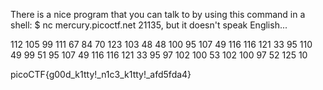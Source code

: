 There is a nice program that you can talk to by using this command in a shell: $ nc mercury.picoctf.net 21135, but it doesn't speak English...

112
105
99
111
67
84
70
123
103
48
48
100
95
107
49
116
116
121
33
95
110
49
99
51
95
107
49
116
116
121
33
95
97
102
100
53
102
100
97
52
125
10

picoCTF{g00d_k1tty!_n1c3_k1tty!_afd5fda4}